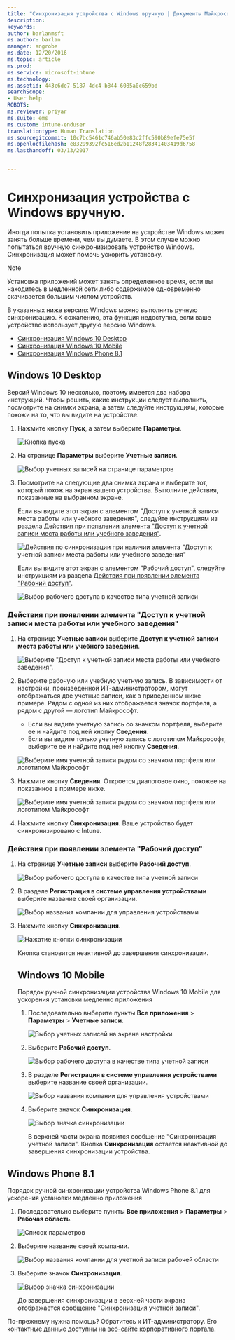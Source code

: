 ```yaml
---
title: "Синхронизация устройства с Windows вручную | Документы Майкрософт"
description: 
keywords: 
author: barlanmsft
ms.author: barlan
manager: angrobe
ms.date: 12/20/2016
ms.topic: article
ms.prod: 
ms.service: microsoft-intune
ms.technology: 
ms.assetid: 443c6de7-5187-4dc4-b844-6085a0c659bd
searchScope:
- User help
ROBOTS: 
ms.reviewer: priyar
ms.suite: ems
ms.custom: intune-enduser
translationtype: Human Translation
ms.sourcegitcommit: 10c7bc5461c746ab50e83c2ffc590b89efe75e5f
ms.openlocfilehash: e83299392fc516ed2b11248f28341403419d6758
ms.lasthandoff: 03/13/2017


---
```


# <a name="sync-your-windows-device-manually"></a>Синхронизация устройства с Windows вручную.

Иногда попытка установить приложение на устройстве Windows может занять больше времени, чем вы думаете. В этом случае можно попытаться вручную синхронизировать устройство Windows. Синхронизация может помочь ускорить установку.

> [!Note]
> Установка приложений может занять определенное время, если вы находитесь в медленной сети либо содержимое одновременно скачивается большим числом устройств.

В указанных ниже версиях Windows можно выполнить ручную синхронизацию. К сожалению, эта функция недоступна, если ваше устройство использует другую версию Windows.

* [Синхронизация Windows 10 Desktop](#windows-10-desktop)
* [Синхронизация Windows 10 Mobile](#windows-10-mobile)
* [Синхронизация Windows Phone 8.1](#windows-phone-81)

## <a name="windows-10-desktop"></a>Windows 10 Desktop
Версий Windows 10 несколько, поэтому имеется два набора инструкций. Чтобы решить, какие инструкции следует выполнить, посмотрите на снимки экрана, а затем следуйте инструкциям, которые похожи на то, что вы видите на устройстве.

1. Нажмите кнопку **Пуск**, а затем выберите **Параметры**.

    ![Кнопка пуска](./media/win10pc-sync-1-start-button.png)

2. На странице **Параметры** выберите **Учетные записи**.

    ![Выбор учетных записей на странице параметров](./media/win10pc-sync-2-settings-accounts.png)

3. Посмотрите на следующие два снимка экрана и выберите тот, который похож на экран вашего устройства. Выполните действия, показанные на выбранном экране.

    Если вы видите этот экран с элементом "Доступ к учетной записи места работы или учебного заведения", следуйте инструкциям из раздела [Действия при появлении элемента "Доступ к учетной записи места работы или учебного заведения"](#steps-to-follow-if-you-see-access-work-or-school).

    ![Действия по синхронизации при наличии элемента "Доступ к учетной записи места работы или учебного заведения"](./media/w10-enroll-rs1-connect-to-work-or-school.png)

    Если вы видите этот экран с элементом "Рабочий доступ", следуйте инструкциям из раздела [Действия при появлении элемента "Рабочий доступ"](#steps-to-follow-if-you-see-work-access).

    ![Выбор рабочего доступа в качестве типа учетной записи](./media/win10pc-sync-3-work-access.png)

### <a name="steps-to-follow-if-you-see-access-work-or-school"></a>Действия при появлении элемента "Доступ к учетной записи места работы или учебного заведения"

1. На странице **Учетные записи** выберите **Доступ к учетной записи места работы или учебного заведения**.

    ![Выберите "Доступ к учетной записи места работы или учебного заведения".](./media/w10-enroll-rs1-connect-to-work-or-school.png)

2. Выберите рабочую или учебную учетную запись. В зависимости от настройки, произведенной ИТ-администратором, могут отображаться две учетные записи, как в приведенном ниже примере. Рядом с одной из них отображается значок портфеля, а рядом с другой — логотип Майкрософт.

    - Если вы видите учетную запись со значком портфеля, выберите ее и найдите под ней кнопку **Сведения**.
    - Если вы видите только учетную запись с логотипом Майкрософт, выберите ее и найдите под ней кнопку **Сведения**.

    ![Выберите имя учетной записи рядом со значком портфеля или логотипом Майкрософт](./media/win10pc-rs1-sync-info-button.png)

3. Нажмите кнопку **Сведения**. Откроется диалоговое окно, похожее на показанное в примере ниже.

    ![Выберите имя учетной записи рядом со значком портфеля или логотипом Майкрософт](./media/win10pc-rs1-sync-button.png)

4. Нажмите кнопку **Синхронизация**. Ваше устройство будет синхронизировано с Intune.

### <a name="steps-to-follow-if-you-see-work-access"></a>Действия при появлении элемента "Рабочий доступ"

1. На странице **Учетные записи** выберите **Рабочий доступ**.

    ![Выбор рабочего доступа в качестве типа учетной записи](./media/win10pc-sync-3-work-access.png)

2. В разделе **Регистрация в системе управления устройствами** выберите название своей организации.

    ![Выбор названия компании для управления устройствами](./media/win10pc-sync-4-tap-com-name.png)

3. Нажмите кнопку **Синхронизация**.

    ![Нажатие кнопки синхронизации](./media/win10pc-sync-5-tap-sync.png)

   Кнопка становится неактивной до завершения синхронизации.

   ## <a name="windows-10-mobile"></a>Windows 10 Mobile
   Порядок ручной синхронизации устройства Windows 10 Mobile для ускорения установки медленно приложения

   1. Последовательно выберите пункты **Все приложения** > **Параметры** > **Учетные записи**.

       ![Выбор учетных записей на экране настройки](./media/win10m-sync-1-settings-accounts.png)

   2. Выберите **Рабочий доступ**.

       ![Выбор рабочего доступа в качестве типа учетной записи](./media/win10m-sync-2-work-access.png)

   3. В разделе **Регистрация в системе управления устройствами** выберите название своей организации.

       ![Выбор названия компании для управления устройствами](./media/win10m-sync-3-tap-comp-name.png)

   4. Выберите значок **Синхронизация**.

       ![Выбор значка синхронизации](./media/win10m-sync-4-tap-sync.png)

       В верхней части экрана появится сообщение "Синхронизация учетной записи". Кнопка **Синхронизация** остается неактивной до завершения синхронизации устройства.

## <a name="windows-phone-81"></a>Windows Phone 8.1
Порядок ручной синхронизации устройства Windows Phone 8.1 для ускорения установки медленно приложения

1. Последовательно выберите пункты **Все приложения** > **Параметры** > **Рабочая область**.

    ![Список параметров](./media/wp81-1-sync-settings-workplace.png)

2. Выберите название своей компании.

    ![Выбор названия компании для учетной записи рабочей области](./media/wp81-2-sync-tap-compname.png)

3. Выберите значок **Синхронизация**.

    ![Выбор значка синхронизации](./media/wp81-3-sync-tap-sync-button.png)

   До завершения синхронизации в верхней части экрана отображается сообщение "Синхронизация учетной записи".

По-прежнему нужна помощь? Обратитесь к ИТ-администратору. Его контактные данные доступны на [веб-сайте корпоративного портала](http://portal.manage.microsoft.com).

